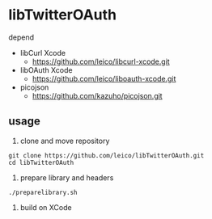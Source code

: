 libTwitterOAuth
==============

depend
* libCurl Xcode
  * https://github.com/leico/libcurl-xcode.git
* libOAuth Xcode
  * https://github.com/leico/liboauth-xcode.git
* picojson
  * https://github.com/kazuho/picojson.git

usage
----
1. clone and move repository 

  ```
  git clone https://github.com/leico/libTwitterOAuth.git
  cd libTwitterOAuth
  ```

1. prepare library and headers

  ```
  ./preparelibrary.sh
  ```

1. build on XCode
